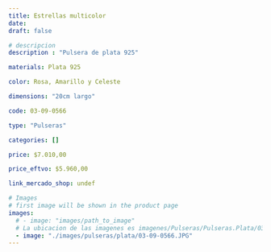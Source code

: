 ```yaml
---
title: Estrellas multicolor
date: 
draft: false

# descripcion
description : "Pulsera de plata 925"

materials: Plata 925

color: Rosa, Amarillo y Celeste

dimensions: "20cm largo"

code: 03-09-0566

type: "Pulseras"

categories: []

price: $7.010,00

price_eftvo: $5.960,00

link_mercado_shop: undef

# Images
# first image will be shown in the product page
images:
  # - image: "images/path_to_image"
  # La ubicacion de las imagenes es imagenes/Pulseras/Pulseras.Plata/03-09-0566-estrellas-multicolor
  - image: "./images/pulseras/plata/03-09-0566.JPG"
---
```

